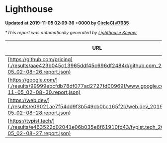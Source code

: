 
# Lighthouse

**Updated at 2019-11-05 02:09:36 +0000 by [CircleCI #7635](https://circleci.com/gh/ItinerisLtd/lighthouse-keeper-example/7635)**

**This report was automatically generated by [Lighthouse Keeper](https://github.com/itinerisltd/lighthouse-keeper)*

| URL | Performance | Accessibility | Best Practices | SEO | PWA | Updated At |
| --- | --- | --- | --- | --- | --- | --- |
| [https://github.com/pricing](./results/aae423b045c13965ddf45c696df2484d/github.com_2019-11-05_02-08-26.report.json) | 0.81 | 0.93 | 0.93 | 0.92 | 0.56 | 2019-11-05T02:08:26.561Z |
| [https://google.com/](./results/99999ebcfdb78df077ad2727fd00969f/www.google.com_2019-11-05_02-08-30.report.json) | 0.94 | 0.86 | 0.93 | 0.82 | 0.56 | 2019-11-05T02:08:30.882Z |
| [https://web.dev/](./results/e09021ae7f54dd9f3b549cb0bc165f2b/web.dev_2019-11-05_02-08-28.report.json) | 0.88 | 0.9 | 1 | 0.96 | 0.93 | 2019-11-05T02:08:28.140Z |
| [https://typist.tech/](./results/e463522d02041e06b035e8f61910fd43/typist.tech_2019-11-05_02-08-27.report.json) |  |  |  |  |  | 2019-11-05T02:08:27.089Z |
